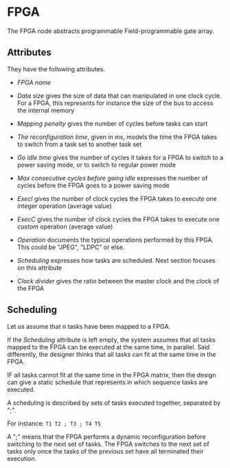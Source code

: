 # FPGA

The FPGA node abstracts programmable Field-programmable gate array.

## Attributes

They have the following attributes.

- _FPGA name_

- _Data size_ gives the size of data that can manipulated in one clock cycle. For a FPGA, this represents for instance the size of the bus to access
  the internal memory

- _Mapping penalty_ gives the number of cycles before tasks can start

- _The reconfiguration time_, given in ms, models the time the FPGA takes to switch from a task set to another task set
- _Go idle time_ gives the number of cycles it takes for a FPGA to switch to a power saving mode, or to switch to regular power mode
- _Max consecutive cycles before going idle_ expresses the number of cycles before the FPGA goes to a power saving mode
- _ExecI_ gives the number of clock cycles the FPGA takes to execute one integer operation (average value)
- _ExecC_ gives the number of clock cycles the FPGA takes to execute one _custom_ operation (average value)
- _Operation_ documents the typical operations performed by this FPGA. This could be "JPEG", "LDPC" or else.
- _Scheduling_ expresses how tasks are scheduled. Next section focuses on this attribute
- _Clock divider_ gives the ratio between the master clock and the clock of the FPGA

## Scheduling

Let us assume that n tasks have been mapped to a FPGA.

If the _Scheduling_ attribute is left empty, the system assumes that all tasks mapped to the FPGA can be executed at the same time, in parallel. Said
differently, the designer thinks that all tasks can fit at the same time in the FPGA.

IF all tasks cannot fit at the same time in the FPGA matrix, then the design can give a static schedule that represents in which sequence tasks are
executed.

A scheduling is described by sets of tasks executed together, separated by ";".

For instance:
`T1 T2 ; T3 ; T4 T5`

A ";" means that the FPGA performs a dynamic reconfiguration before
switching to the next set of tasks. The FPGA switches to the next set of tasks only once the tasks of the previous set have all terminated their
execution.
